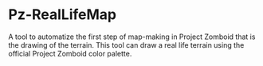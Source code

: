 # Pz-RealLifeMap
A tool to automatize the first step of map-making in Project Zomboid that is the drawing of the terrain. This tool can draw a real life terrain using the official Project Zomboid color palette.
